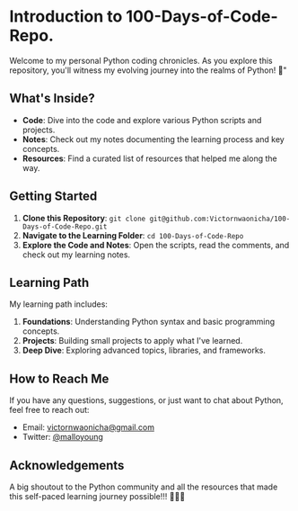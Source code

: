 # Introduction to 100-Days-of-Code-Repo.

Welcome to my personal Python coding chronicles. As you explore this repository, you'll witness my evolving journey into the realms of Python! 🐍"

## What's Inside?

- **Code**: Dive into the code and explore various Python scripts and projects.
- **Notes**: Check out my notes documenting the learning process and key concepts.
- **Resources**: Find a curated list of resources that helped me along the way.

## Getting Started

1. **Clone this Repository**: `git clone git@github.com:Victornwaonicha/100-Days-of-Code-Repo.git`
2. **Navigate to the Learning Folder**: `cd 100-Days-of-Code-Repo`
3. **Explore the Code and Notes**: Open the scripts, read the comments, and check out my learning notes.

## Learning Path

My learning path includes:

1. **Foundations**: Understanding Python syntax and basic programming concepts.
2. **Projects**: Building small projects to apply what I've learned.
3. **Deep Dive**: Exploring advanced topics, libraries, and frameworks.

## How to Reach Me

If you have any questions, suggestions, or just want to chat about Python, feel free to reach out:

- Email: victornwaonicha@gmail.com
- Twitter: [@malloyoung](https://twitter.com/Malloyoung)

## Acknowledgements

A big shoutout to the Python community and all the resources that made this self-paced learning journey possible!!! 🐍🐍🐍

